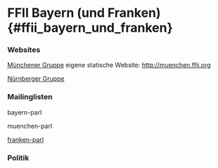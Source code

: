 # FFII Bayern (und Franken) {#ffii_bayern_und_franken}

### Websites

[Münchener Gruppe](http://kwiki.ffii.org/?FfiiMuenchenDe "wikilink")
eigene statische Website: <http://muenchen.ffii.org>

[ Nürnberger Gruppe](FfiiNuernbergDe "wikilink")

### Mailinglisten

bayern-parl

muenchen-parl

[franken-parl](http://lists.ffii.org/mailman/listinfo/franken-parl/ "wikilink")

### Politik
